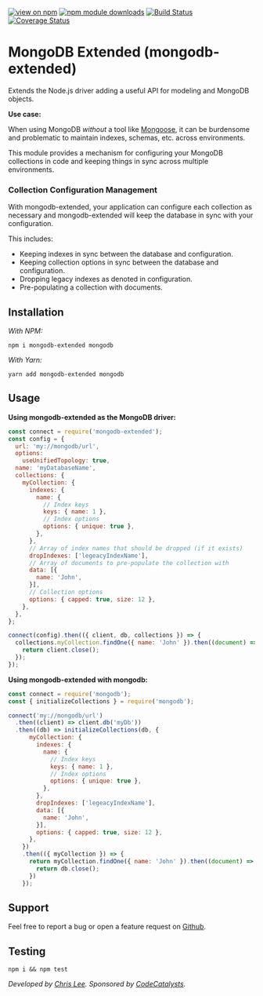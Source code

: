 [![view on npm](http://img.shields.io/npm/v/mongodb-extended.svg)](https://www.npmjs.org/package/mongodb-extended)
[![npm module downloads](http://img.shields.io/npm/dt/mongodb-extended.svg)](https://www.npmjs.org/package/mongodb-extended)
[![Build Status](https://travis-ci.com/speedytwenty/mongodb-extended.svg?branch=master)](https://travis-ci.com/speedytwenty/mongodb-extended)
[![Coverage Status](https://coveralls.io/repos/github/speedytwenty/mongodb-extended/badge.svg?branch=master)](https://coveralls.io/github/speedytwenty/mongodb-extended?branch=master)

# MongoDB Extended (mongodb-extended)

Extends the Node.js driver adding a useful API for modeling and MongoDB objects.

**Use case:**

When using MongoDB _without_ a tool like [Mongoose](https://mongoosejs.com/), it
can be burdensome and problematic to maintain indexes, schemas, etc. across
environments.

This module provides a mechanism for configuring your MongoDB collections in
code and keeping things in sync across multiple environments.

### Collection Configuration Management

With mongodb-extended, your application can configure each collection as necessary
and mongodb-extended will keep the database in sync with your configuration.

This includes:

* Keeping indexes in sync between the database and configuration.
* Keeping collection options in sync between the database and configuration.
* Dropping legacy indexes as denoted in configuration.
* Pre-populating a collection with documents.

## Installation

*With NPM:*

`npm i mongodb-extended mongodb`

*With Yarn:*

`yarn add mongodb-extended mongodb`

## Usage

**Using mongodb-extended as the MongoDB driver:**

```js
const connect = require('mongodb-extended');
const config = {
  url: 'my://mongodb/url',
  options:
    useUnifiedTopology: true,
  name: 'myDatabaseName',
  collections: {
    myCollection: {
      indexes: {
        name: {
          // Index keys
          keys: { name: 1 },
          // Index options
          options: { unique: true },
        },
      },
      // Array of index names that should be dropped (if it exists)
      dropIndexes: ['legeacyIndexName'],
      // Array of documents to pre-populate the collection with
      data: [{
        name: 'John',
      }],
      // Collection options
      options: { capped: true, size: 12 },
    },
  },
};

connect(config).then(({ client, db, collections }) => {
  collections.myCollection.findOne({ name: 'John' }).then((document) => {
    return client.close();
  });
});
```

**Using mongodb-extended with mongodb:**

```js
const connect = require('mongodb');
const { initializeCollections } = require('mongodb');

connect('my://mongodb/url')
  .then((client) => client.db('myDb'))
  .then((db) => initializeCollections(db, {
      myCollection: {
        indexes: {
          name: {
            // Index keys
            keys: { name: 1 },
            // Index options
            options: { unique: true },
          },
        },
        dropIndexes: ['legeacyIndexName'],
        data: [{
          name: 'John',
        }],
        options: { capped: true, size: 12 },
      },
    })
    .then(({ myCollection }) => {
      return myCollection.findOne({ name: 'John' }).then((document) => {
        return db.close();
      })
    });
```

## Support

Feel free to report a bug or open a feature request on [Github](https://github.com/speedytwenty/mongodb-extended).

## Testing

`npm i && npm test`

_Developed by [Chris Lee](https://github.com/speedytwenty). Sponsored by [CodeCatalysts](https://github.com/codecatalysts)._
